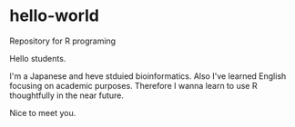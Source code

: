 # hello-world
Repository for R programing

Hello students.

I'm a Japanese and heve stduied bioinformatics.
Also I've learned English focusing on academic purposes.
Therefore I wanna learn to use R thoughtfully in the near future.

Nice to meet you.
